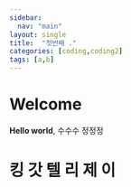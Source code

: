 ```yaml
---
sidebar:
  nav: "main"
layout: single
title:  "첫번째 ."
categories: [coding,coding2]
tags: [a,b]
---
```


# Welcome

**Hello world**, 
수수수
정정정

# 킹 갓 텔 리 제 이 
